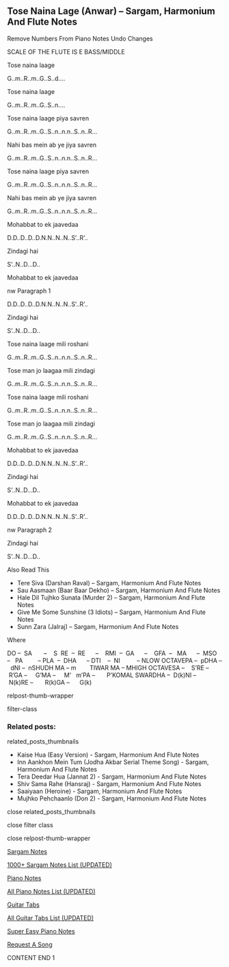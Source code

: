 
## Tose Naina Lage (Anwar) – Sargam, Harmonium And Flute Notes

Remove Numbers From Piano Notes
Undo Changes

SCALE OF THE FLUTE IS E BASS/MIDDLE

Tose naina laage

G..m..R..m..G..S..d….

Tose naina laage

G..m..R..m..G..S..n….

Tose naina laage piya savren

G..m..R..m..G..S..n..n.n..S..n..R…

Nahi bas mein ab ye jiya savren

G..m..R..m..G..S..n..n.n..S..n..R…

Tose naina laage piya savren

G..m..R..m..G..S..n..n.n..S..n..R…

Nahi bas mein ab ye jiya savren

G..m..R..m..G..S..n..n.n..S..n..R…

Mohabbat to ek jaavedaa

D.D..D..D..D.N.N..N..N..S’..R’..

Zindagi hai

S’..N..D…D..

Mohabbat to ek jaavedaa

nw Paragraph 1

D.D..D..D..D.N.N..N..N..S’..R’..

Zindagi hai

S’..N..D…D..

Tose naina laage mili roshani

G..m..R..m..G..S..n..n.n..S..n..R…

Tose man jo laagaa mili zindagi

G..m..R..m..G..S..n..n.n..S..n..R…

Tose naina laage mili roshani

G..m..R..m..G..S..n..n.n..S..n..R…

Tose man jo laagaa mili zindagi

G..m..R..m..G..S..n..n.n..S..n..R…

Mohabbat to ek jaavedaa

D.D..D..D..D.N.N..N..N..S’..R’..

Zindagi hai

S’..N..D…D..

Mohabbat to ek jaavedaa

D.D..D..D..D.N.N..N..N..S’..R’..

nw Paragraph 2

Zindagi hai

S’..N..D…D..

Also Read This

* Tere Siva (Darshan Raval) – Sargam, Harmonium And Flute Notes
* Sau Aasmaan (Baar Baar Dekho) – Sargam, Harmonium And Flute Notes
* Hale Dil Tujhko Sunata (Murder 2) – Sargam, Harmonium And Flute Notes
* Give Me Some Sunshine (3 Idiots) – Sargam, Harmonium And Flute Notes
* Sunn Zara (Jalraj) – Sargam, Harmonium And Flute Notes

Where

DO –  SA       –    S  RE  –  RE      –    RMI  –  GA      –    GFA  –   MA      –  MSO  –   PA         – PLA  –  DHA      – DTI    –  NI          – NLOW OCTAVEPA –  pDHA –  dNI –  nSHUDH MA – m        TIWAR MA – MHIGH OCTAVESA –    S’RE –     R’GA –     G’MA –     M’   m’PA –       P’KOMAL SWARDHA –  D(k)NI –       N(k)RE –       R(k)GA –      G(k)

relpost-thumb-wrapper

filter-class

### Related posts:

related_posts_thumbnails

* Kaise Hua (Easy Version) - Sargam, Harmonium And Flute Notes
* Inn Aankhon Mein Tum (Jodha Akbar Serial Theme Song) - Sargam, Harmonium And Flute Notes
* Tera Deedar Hua (Jannat 2) - Sargam, Harmonium And Flute Notes
* Shiv Sama Rahe (Hansraj) - Sargam, Harmonium And Flute Notes
* Saaiyaan (Heroine) - Sargam, Harmonium And Flute Notes
* Mujhko Pehchaanlo (Don 2) - Sargam, Harmonium And Flute Notes

close related_posts_thumbnails

close filter class

close relpost-thumb-wrapper

[Sargam Notes](https://www.notationsworld.com/sargam-notes.html)

[1000+ Sargam Notes List (UPDATED)](https://www.notationsworld.com/all-songs-list-sargam-notes.html)

[Piano Notes](https://www.notationsworld.com/piano-notes.html)

[All Piano Notes List (UPDATED)](https://www.notationsworld.com/all-songs-list-piano-notes.html)

[Guitar Tabs](https://www.notationsworld.com/guitar-tabs.html)

[All Guitar Tabs List (UPDATED)](https://www.notationsworld.com/all-songs-list-guitar-tabs.html)

[Super Easy Piano Notes](https://studywall.in/)

[Request A Song](https://www.notationsworld.com/request-a-song.html)

CONTENT END 1

